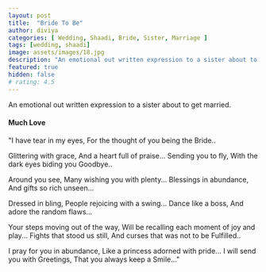 ```yaml
---
layout: post
title:  "Bride To Be"
author: diviya
categories: [ Wedding, Shaadi, Bride, Sister, Marriage ]
tags: [wedding, shaadi]
image: assets/images/18.jpg
description: "An emotional out written expression to a sister about to get married."
featured: true
hidden: false
# rating: 4.5
---
```


An emotional out written expression to a sister about to get married.

#### Much Love

"I have tear in my eyes, 
For the thought of you being the Bride..

Glittering with grace,
And a heart full of praise...
Sending you to fly,
With the dark eyes biding you Goodbye..

Around you see,
Many wishing you with plenty...
Blessings in abundance,
And gifts so rich unseen...

Dressed in bling,
People rejoicing with a swing...
Dance like a boss,
And adore the random flaws...

Your steps moving out of the way,
Will be recalling each moment of joy and play...
Fights that stood us still,
And curses that was not to be Fulfilled..

I pray for you in abundance,
Like a princess adorned with pride...
I will send you with Greetings,
That you always keep a Smile..."
